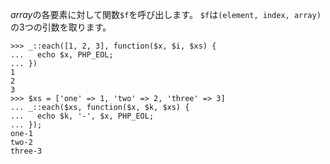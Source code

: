 *array*の各要素に対して関数`$f`を呼び出します。
`$f`は`(element, index, array)`の3つの引数を取ります。

	>>> _::each([1, 2, 3], function($x, $i, $xs) {
	...   echo $x, PHP_EOL;
	... })
	1
	2
	3
	>>> $xs = ['one' => 1, 'two' => 2, 'three' => 3]
	... _::each($xs, function($x, $k, $xs) {
	...   echo $k, '-', $x, PHP_EOL;
	... });
	one-1
	two-2
	three-3
